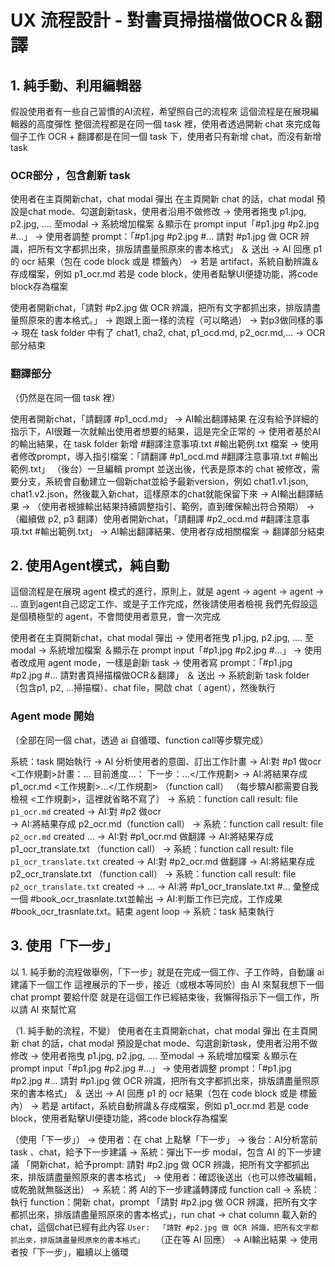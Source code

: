 # UX 流程設計 - 對書頁掃描檔做OCR＆翻譯

## 1. 純手動、利用編輯器

假設使用者有一些自己習慣的AI流程，希望照自己的流程來
這個流程是在展現編輯器的高度彈性
整個流程都是在同一個 task 裡，使用者透過開新 chat 來完成每個子工作
OCR + 翻譯都是在同一個 task 下，使用者只有新增 chat，而沒有新增 task

### OCR部分 ，包含創新 task

使用者在主頁開新chat，chat modal 彈出
在主頁開新 chat 的話，chat modal 預設是chat mode、勾選創新task，使用者沿用不做修改
-> 使用者拖曳 p1.jpg, p2.jpg, .... 至modal
-> 系統增加檔案 ＆顯示在 prompt input「#p1.jpg #p2.jpg #...」
-> 使用者調整 prompt：「#p1.jpg #p2.jpg #... 請對 #p1.jpg 做 OCR 辨識，把所有文字都抓出來，排版請盡量照原來的書本格式」 ＆ 送出
-> AI 回應 p1 的 ocr 結果（包在 code block 或是 <artifact> 標籤內）
-> 若是 artifact，系統自動辨識＆存成檔案，例如 p1_ocr.md
若是 code block，使用者點擊UI便捷功能，將code block存為檔案

使用者開新chat，「請對 #p2.jpg 做 OCR 辨識，把所有文字都抓出來，排版請盡量照原來的書本格式。」
-> 跑跟上面一樣的流程（可以略過）
-> 對p3做同樣的事
-> 現在 task folder 中有了 chat1, cha2, chat, p1_ocd.md, p2_ocr.md,...
-> OCR部分結束

### 翻譯部分

（仍然是在同一個 task 裡）

使用者開新chat，「請翻譯 #p1_ocd.md」
-> AI輸出翻譯結果
在沒有給予詳細的指示下，AI很難一次就輸出使用者想要的結果，這是完全正常的
-> 使用者基於AI的輸出結果，在 task folder 新增 #翻譯注意事項.txt #輸出範例.txt 檔案
-> 使用者修改prompt，導入指引檔案：「請翻譯 #p1_ocd.md #翻譯注意事項.txt #輸出範例.txt」
（後台）一旦編輯 prompt 並送出後，代表是原本的 chat 被修改，需要分支，系統會自動建立一個新chat並給予最新version，例如 chat1.v1.json, chat1.v2.json，然後載入新chat，這樣原本的chat就能保留下來
-> AI輸出翻譯結果
-> （使用者根據輸出結果持續調整指引、範例，直到確保輸出符合預期）
-> （繼續做 p2, p3 翻譯）使用者開新chat，「請翻譯 #p2_ocd.md #翻譯注意事項.txt #輸出範例.txt」
-> AI輸出翻譯結果、使用者存成相關檔案
-> 翻譯部分結束

## 2. 使用Agent模式，純自動

這個流程是在展現 agent 模式的進行，原則上，就是 agent -> agent -> agent -> … 直到agent自己認定工作、或是子工作完成，然後請使用者檢視
我們先假設這是個積極型的 agent，不會問使用者意見，會一次完成

使用者在主頁開新chat，chat modal 彈出
-> 使用者拖曳 p1.jpg, p2.jpg, .... 至modal
-> 系統增加檔案 ＆顯示在 prompt input「#p1.jpg #p2.jpg #...」
-> 使用者改成用 agent mode，一樣是創新 task
-> 使用者寫 prompt：「#p1.jpg #p2.jpg #... 請對書頁掃描檔做OCR＆翻譯」 ＆ 送出
-> 系統創新 task folder（包含p1, p2, ...掃描檔）、chat file，開啟 chat（ agent），然後執行

### Agent mode 開始

（全部在同一個 chat，透過 ai 自循環、function call等步驟完成）

系統：task 開始執行
-> AI 分析使用者的意圖、訂出工作計畫
-> AI:對 #p1 做ocr <工作規劃>計畫：... 目前進度...： 下一步：...</工作規劃>
-> AI:將結果存成 p1_ocr.md <工作規劃>...</工作規劃>
（function call）
（每步驟AI都需要自我檢視 <工作規劃>，這裡就省略不寫了）
-> 系統：function call result: file `p1_ocr.md` created
-> AI:對 #p2 做ocr  
-> AI:將結果存成 p2_ocr.md（function call）
-> 系統：function call result: file `p2_ocr.md` created
…
-> AI:對 #p1_ocr.md 做翻譯
-> AI:將結果存成 p1_ocr_translate.txt （function call）
-> 系統：function call result: file `p1_ocr_translate.txt` created
-> AI:對 #p2_ocr.md 做翻譯
-> AI:將結果存成 p2_ocr_translate.txt （function call）
-> 系統：function call result: file `p2_ocr_translate.txt` created
-> …
-> AI:將 #p1_ocr_translate.txt #… 彙整成一個 #book_ocr_trasnlate.txt並輸出
-> AI:判斷工作已完成，工作成果 #book_ocr_trasnlate.txt。結束 agent loop
-> 系統：task 結束執行

## 3. 使用「下一步」

以 1. 純手動的流程做舉例，「下一步」就是在完成一個工作、子工作時，自動讓 ai 建議下一個工作
這裡展示的下一步，接近（或根本等同於）由 AI 來幫我想下一個 chat prompt 要給什麼
就是在這個工作已經結束後，我懶得指示下一個工作，所以請 AI 來幫忙寫

（1. 純手動的流程，不變）
使用者在主頁開新chat，chat modal 彈出
在主頁開新 chat 的話，chat modal 預設是chat mode、勾選創新task，使用者沿用不做修改
-> 使用者拖曳 p1.jpg, p2.jpg, .... 至modal
-> 系統增加檔案 ＆顯示在 prompt input「#p1.jpg #p2.jpg #...」
-> 使用者調整 prompt：「#p1.jpg #p2.jpg #... 請對 #p1.jpg 做 OCR 辨識，把所有文字都抓出來，排版請盡量照原來的書本格式」 ＆ 送出
-> AI 回應 p1 的 ocr 結果（包在 code block 或是 <artifact> 標籤內）
-> 若是 artifact，系統自動辨識＆存成檔案，例如 p1_ocr.md
若是 code block，使用者點擊UI便捷功能，將code block存為檔案

（使用「下一步」）
-> 使用者：在 chat 上點擊「下一步」
-> 後台：AI分析當前 task 、chat，給予下一步建議
-> 系統：彈出下一步 modal，包含 AI 的下一步建議
「開新chat，給予prompt: 請對 #p2.jpg 做 OCR 辨識，把所有文字都抓出來，排版請盡量照原來的書本格式」
-> 使用者：確認後送出（也可以修改編輯，或乾脆就無腦送出）
-> 系統：將 AI的下一步建議轉譯成 function call
-> 系統：執行 function：開新 chat，prompt 「請對 #p2.jpg 做 OCR 辨識，把所有文字都抓出來，排版請盡量照原來的書本格式」，run chat
-> chat column 載入新的chat，這個chat已經有此內容
`
	User:  「請對 #p2.jpg 做 OCR 辨識，把所有文字都抓出來，排版請盡量照原來的書本格式」  
	` （正在等 AI 回應）
-> AI輸出結果
-> 使用者按「下一步」，繼續以上循環
